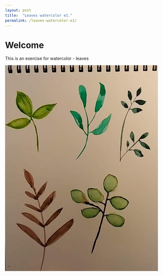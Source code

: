 ```yaml
---
layout: post
title:  "Leaves watercolor e1."
permalink: /leaves-watercolor-e1/
---
```


# Welcome

This is an exercise for watercolor - leaves 

![Test](/assets/20200110watercolorleaves.jpg)
